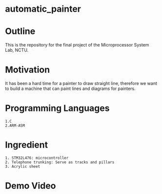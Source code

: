 # automatic_painter

# Outline
This is the repository for the final project of the Microprocessor System Lab, NCTU.


# Motivation
It has been a hard time for a painter to draw straight line, therefore we want to build a machine that can paint lines and diagrams for painters.



# Programming Languages
    1.C
    2.ARM-ASM


# Ingredient

    1. STM32L476: microcontroller 
    2. Telephone trunking: Serve as tracks and pillars
    3. Acrylic sheet
    
# Demo Video

    
    


 

 
